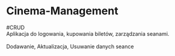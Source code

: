 # Cinema-Management

#CRUD
<br>
Aplikacja do logowania, kupowania biletów, zarządzania seanami.
<br><br>
Dodawanie, Aktualizacja, Usuwanie danych seance
